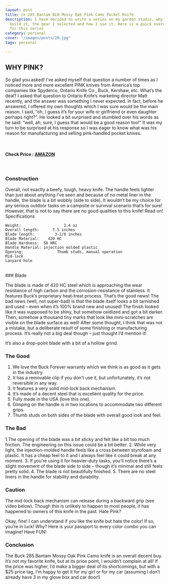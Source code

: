```yaml
---
layout: post
title: ck 285 Bantam BLW Mossy Oak Pink Camo Pocket Knife
description: I have decided to write a series on my garden studio, why I decided to
  build it, the gear I selected and how I use it. Here is a quick overview of my plans
  for this series
category: personal
cover: "/images/posts/20.jpg"
tags: personal

---
```

## WHY PINK?
So glad you asked!  I’ve asked myself that question a number of times as I noticed more and more excellent PINK knives from America’s top companies like Spyderco, Ontario Knife Co., Buck, Kershaw, etc.  What’s the deal?  I asked that question to Ontario Knife’s marketing director Matt recently, and the answer was something I never expected.  In fact, before he answered, I offered my own thoughts which I was sure would be the main reason.  I said, “oh, I guess it’s for your wife or girlfriend or even daughter perhaps right?”.  He looked a bit surprised and stumbled over his words as he said:  “well, ah, sure, I guess that would be a good reason too!”   It was my turn to be surprised at his response so I was eager to know what was his reason for manufacturing and selling pink-handled pocket knives.

<br>

#### Check Price : <span style="text-align: center;"><a href="https://www.amazon.com/Knee-Brace-Hinged-Open-Patella/dp/B001M0A4J4?imprToken=lFcarFcP8vgtc9JVmVVQfQ&slotNum=3&SubscriptionId=AKIAJFQC6LY6SIMGJTXA&tag=ha-best-braces-patellofemoral-pain-syndrome-20&linkCode=xm2&camp=2025&creative=165953&creativeASIN=B001M0A4J4" target="_blank" class='c-btn'>AMAZON</a></span> 

<br>

### Construction

Overall, not exactly a beefy, tough, heavy knife.  The handle feels lighter than just about anything I’ve seen and because of no metal liner in the handle, the blade is a bit wobbly (side to side).  It wouldn’t be my choice for any serious outdoor tasks on a campsite or survival scenario that’s for sure!  However, that is not to say there are no good qualities to this knife!  Read on!
Specifications

    Weight:                   2.4 oz
    Overall length:      7.5 inches
    Blade length:         3-1/8 inches
    Blade Material:    420 HC
    Blade Hardness:  58 HRC
    Handle Material: injection molded plastic
    Opening:               Thumb studs, manual operation
    Mid-lock
    Lanyard hole

<br>
### Blade

The blade is made of 420 HC steel which is approaching the wear resistance of high carbon and the corrosion-resistance of stainless.  It features Buck’s proprietary heat-treat process.  That’s the good news!  The bad news (well, not super-bad) is that the blade itself looks a bit tarnished and used – even when it’s 100% brand new and unused!  The finish looked like it was supposed to be shiny, but somehow oxidized and got a bit darker.  Then, somehow a thousand tiny marks that look like mini-scratches are visible on the blade surface as well!  After some thought, I think that was not a mistake, but a deliberate result of some finishing or manufacturing process.  It’s really not a big deal though – just thought I’d mention it!

It’s also a drop-point blade with a bit of a hollow grind.

### The Good
1. We love the Buck Forever warranty which we think is as good as it gets in the industry.
2. It has a removable clip if you don’t use it, but unfortunately, it’s not reversible in any way.
3. It features a very solid mid-lock back mechanism.
4. It’s made of a decent steel that is excellent quality for the price.
5. Fully made in the USA (love this one).
6. Gimping on the handle is in two locations to accommodate two different grips.
7. Thumb studs on both sides of the blade with overall good look and feel.

### The Bad
1.The opening of the blade was a bit sticky and felt like a bit too much friction.  The engineering on this issue could be a bit better.
2. While very light, the injection-molded handle feels like a cross between styrofoam and plastic.  It has a cheap feel to it and I always feel like it could break at any moment.
3. If you’re using it for heavier-duty tasks, you’ll notice there’s a slight movement of the blade side to side – though it’s minimal and still feels pretty solid.
4. The blade is not beautifully finished.
5. There are no steel liners in the handle for stability and durability.

### Caution

The mid-lock back mechanism can release during a backward grip (see video below).  Though this is unlikely to happen to most people, it has happened to owners of this knife in the past.
Hate Pink?

Okay, fine!  I can understand if you like the knife but hate the color!  If so, you’re in luck!  Why?  Here is your passport to every color combo you can imagine!  Have FUN!

### Conclusion

The Buck 285 Bantam Mossy Oak Pink Camo knife is an overall decent buy.  It’s not my favorite knife, but at its price point, I wouldn’t complain at all!  If the price was higher, I’d make a bigger deal of its shortcomings, but with a $25 price tag, I’m happy to get it for my girl or for my car (assuming I don’t already have 3 in my glove box and car door!)